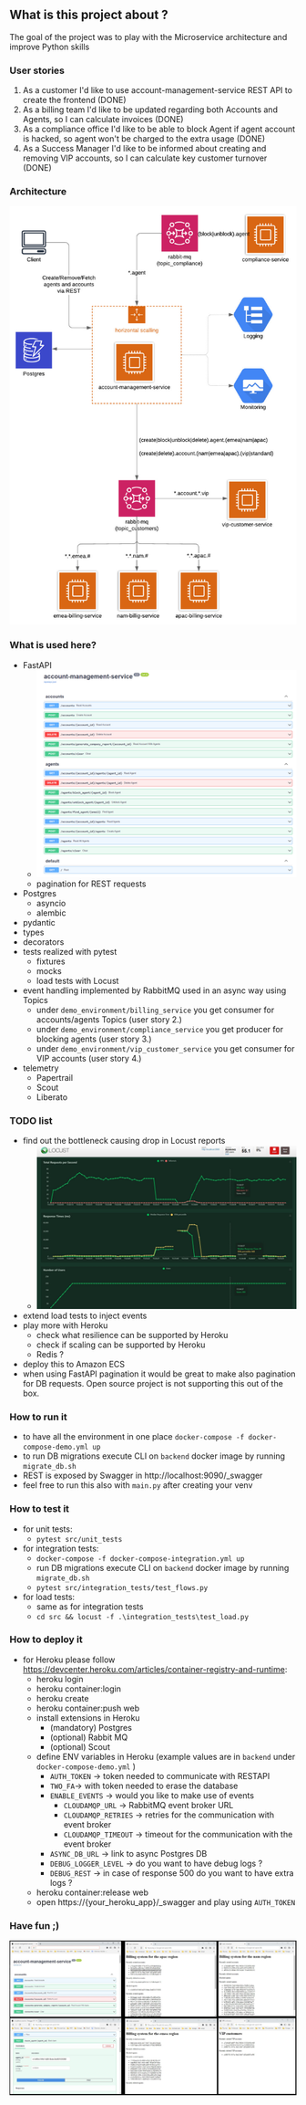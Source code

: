 ## What is this project about ?

The goal of the project was to play with the Microservice architecture and improve Python skills 

### User stories

1. As a customer I'd like to use account-management-service REST API to create the frontend (DONE)
2. As a billing team I'd like to be updated regarding both Accounts and Agents, so I can calculate invoices (DONE)
3. As a compliance office I'd like to be able to block Agent if agent account is hacked, so agent won't be charged to the extra usage (DONE)
4. As a Success Manager I'd like to be informed about creating and removing VIP accounts, so I can calculate key customer turnover (DONE)

### Architecture

![Papertrail](doc/arch.jpeg)


### What is used here?
- FastAPI
  - ![img.png](doc/img.png)
  - pagination for REST requests
- Postgres
  - asyncio
  - alembic
- pydantic
- types
- decorators
- tests realized with pytest
  - fixtures
  - mocks
  - load tests with Locust
- event handling implemented by RabbitMQ used in an async way using Topics
  - under `demo_environment/billing_service` you get consumer for accounts/agents Topics (user story 2.)
  - under `demo_environment/compliance_service` you get producer for blocking agents (user story 3.)
  - under `demo_environment/vip_customer_service` you get consumer for VIP accounts (user story 4.)
- telemetry
   - Papertrail
   - Scout
   - Liberato

### TODO list
- find out the bottleneck causing drop in Locust reports
  - ![img.png](doc/locust.jpg) 
- extend load tests to inject events
- play more with Heroku
  - check what resilience can be supported by Heroku
  - check if scaling can be supported by Heroku
  - Redis ?
- deploy this to Amazon ECS
- when using FastAPI pagination it would be great to make also pagination for DB requests. Open source project is not supporting this out of the box.

### How to run it
- to have all the environment in one place `docker-compose -f docker-compose-demo.yml up`
- to run DB migrations execute CLI on `backend` docker image by running `migrate_db.sh`
- REST is exposed by Swagger in http://localhost:9090/_swagger
- feel free to run this also with `main.py` after creating your venv

### How to test it
- for unit tests: 
  - `pytest src/unit_tests`
- for integration tests: 
  - `docker-compose -f docker-compose-integration.yml up`
  - run DB migrations execute CLI on `backend` docker image by running `migrate_db.sh`
  - `pytest src/integration_tests/test_flows.py`
- for load tests:
  - same as for integration tests
  - `cd src && locust -f .\integration_tests\test_load.py`


### How to deploy it
- for Heroku please follow https://devcenter.heroku.com/articles/container-registry-and-runtime:
  - heroku login
  - heroku container:login
  - heroku create
  - heroku container:push web
  - install extensions in Heroku
    - (mandatory) Postgres
    - (optional) Rabbit MQ
    - (optional) Scout
  - define ENV variables in Heroku (example values are in `backend` under `docker-compose-demo.yml` )
     - `AUTH_TOKEN` -> token needed to communicate with RESTAPI 
     - `TWO_FA`-> with token needed to erase the database 
     - `ENABLE_EVENTS` -> would you like to make use of events 
       - `CLOUDAMQP_URL` -> RabbitMQ event broker URL
       - `CLOUDAMQP_RETRIES` -> retries for the communication with event broker 
       - `CLOUDAMQP_TIMEOUT` -> timeout for the communication with the event broker
     - `ASYNC_DB_URL` -> link to async Postgres DB
     - `DEBUG_LOGGER_LEVEL` -> do you want to have debug logs ?
     - `DEBUG_REST` -> in case of response 500 do you want to have extra logs ?
  - heroku container:release web
  - open https://{your_heroku_app}/_swagger and play using `AUTH_TOKEN`
  
### Have fun ;)
![img.png](doc/demo.jpg)